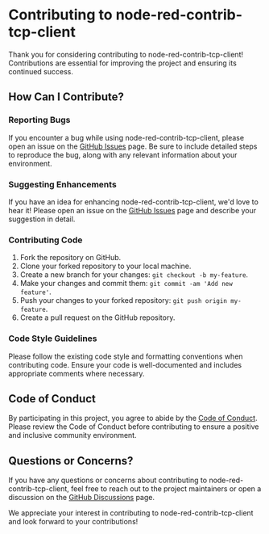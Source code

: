 # Contributing to node-red-contrib-tcp-client

Thank you for considering contributing to node-red-contrib-tcp-client! Contributions are essential for improving the project and ensuring its continued success.

## How Can I Contribute?

### Reporting Bugs

If you encounter a bug while using node-red-contrib-tcp-client, please open an issue on the [GitHub Issues](https://github.com/jorgen-k/node-red-contrib-tcp-client2/issues) page. Be sure to include detailed steps to reproduce the bug, along with any relevant information about your environment.

### Suggesting Enhancements

If you have an idea for enhancing node-red-contrib-tcp-client, we'd love to hear it! Please open an issue on the [GitHub Issues](https://github.com/jorgen-k/node-red-contrib-tcp-client2/issues) page and describe your suggestion in detail.

### Contributing Code

1. Fork the repository on GitHub.
2. Clone your forked repository to your local machine.
3. Create a new branch for your changes: `git checkout -b my-feature`.
4. Make your changes and commit them: `git commit -am 'Add new feature'`.
5. Push your changes to your forked repository: `git push origin my-feature`.
6. Create a pull request on the GitHub repository.

### Code Style Guidelines

Please follow the existing code style and formatting conventions when contributing code. Ensure your code is well-documented and includes appropriate comments where necessary.

## Code of Conduct

By participating in this project, you agree to abide by the [Code of Conduct](CODE_OF_CONDUCT.md). Please review the Code of Conduct before contributing to ensure a positive and inclusive community environment.

## Questions or Concerns?

If you have any questions or concerns about contributing to node-red-contrib-tcp-client, feel free to reach out to the project maintainers or open a discussion on the [GitHub Discussions](https://github.com/jorgen-k/node-red-contrib-tcp-client2/discussions) page.

We appreciate your interest in contributing to node-red-contrib-tcp-client and look forward to your contributions!
